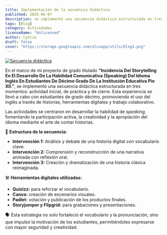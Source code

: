 ```yaml
---
title: Implementación de la secuencia didáctica
published: 2025-06-07
description: se implementó una secuencia didáctica estructurada en tres momentos - actividad inicial, de práctica y de cierre.
tags: [Blog]
category: Actividades
licenseName: "Unlicensed"
author: Cyntia
draft: false
cover: "https://storage.googleapis.com/alcoapp/utils/blog3.png"
---
```

[![Secuencia didáctica](https://storage.googleapis.com/alcoapp/utils/blog3.png)](https://storage.googleapis.com/alcoapp/utils/blog3.png)  

En el marco de mi proyecto de grado titulado **“Incidencia Del Storytelling En El Desarrollo De La Habilidad Comunicativa (Speaking) Del Idioma Inglés En Estudiantes De Décimo Grado De La Institución Educativa Pio XII.”**, se implementó una secuencia didáctica estructurada en tres momentos: actividad inicial, de práctica y de cierre. Esta experiencia se llevó a cabo con estudiantes de grado décimo, promoviendo el uso del inglés a través de historias, herramientas digitales y trabajo colaborativo.

Las actividades se centraron en desarrollar la habilidad de *speaking*, fomentando la participación activa, la creatividad y la apropiación del idioma mediante el arte de contar historias.

📘 **Estructura de la secuencia:**

- **Intervención 1:** Análisis y debate de una historia digital con vocabulario clave.
- **Intervención 2:** Comprensión y reconstrucción de una narrativa animada con reflexión oral.
- **Intervención 3:** Creación y dramatización de una historia clásica reimaginada.

🛠️ **Herramientas digitales utilizadas:**

- **Quizizz:** para reforzar el vocabulario.
- **Canva:** creación de escenarios visuales.
- **Padlet:** votación y publicación de los productos finales.
- **Storyjumper y Flipgrid:** para grabaciones y presentaciones.

🗣️ Esta estrategia no solo fortaleció el vocabulario y la pronunciación, sino que impulsó la motivación de los estudiantes, permitiéndoles expresarse con mayor seguridad y creatividad.
